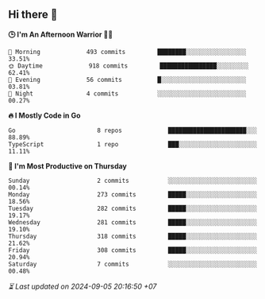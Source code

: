 ## Hi there 👋

<!--START_SECTION:readme-stats-->
**🕒 I'm An Afternoon Warrior 🥷🏻**

```text
🌅 Morning             493 commits         ████████░░░░░░░░░░░░░░░░░   33.51%
🌞 Daytime             918 commits         ████████████████░░░░░░░░░   62.41%
🌆 Evening             56 commits          █░░░░░░░░░░░░░░░░░░░░░░░░   03.81%
🌙 Night               4 commits           ░░░░░░░░░░░░░░░░░░░░░░░░░   00.27%
```

**🔥 I Mostly Code in Go**

```text
Go                       8 repos             ██████████████████████░░░   88.89%
TypeScript               1 repo              ███░░░░░░░░░░░░░░░░░░░░░░   11.11%
```

**📅 I'm Most Productive on Thursday**

```text
Sunday                   2 commits           ░░░░░░░░░░░░░░░░░░░░░░░░░   00.14%
Monday                   273 commits         █████░░░░░░░░░░░░░░░░░░░░   18.56%
Tuesday                  282 commits         █████░░░░░░░░░░░░░░░░░░░░   19.17%
Wednesday                281 commits         █████░░░░░░░░░░░░░░░░░░░░   19.10%
Thursday                 318 commits         █████░░░░░░░░░░░░░░░░░░░░   21.62%
Friday                   308 commits         █████░░░░░░░░░░░░░░░░░░░░   20.94%
Saturday                 7 commits           ░░░░░░░░░░░░░░░░░░░░░░░░░   00.48%
```



*⏳ Last updated on 2024-09-05 20:16:50 +07*
<!--END_SECTION:readme-stats-->
